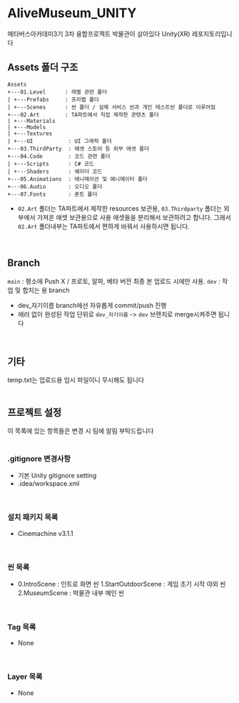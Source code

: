 # AliveMuseum_UNITY
메타버스아카데미3기 3차 융합프로젝트 박물관이 살아있다 Unity(XR) 레포지토리입니다
<br/>

## Assets 폴더 구조
```
Assets
+---01.Level      : 레벨 관련 폴더
| +---Prefabs     : 프리팹 폴더
| +---Scenes      : 씬 폴더 / 실제 서비스 씬과 개인 테스트씬 폴더로 이루어짐
+---02.Art        : TA파트에서 직접 제작한 콘텐츠 폴더
| +---Materials
| +---Models
| +---Textures
| +---UI           : UI 그래픽 폴더
+---03.ThirdParty  : 애셋 스토어 등 외부 애셋 폴더
+---04.Code        : 코드 관련 폴더
| +---Scripts      : C# 코드
| +---Shaders      : 쉐이더 코드
+---05.Animations  : 애니메이션 및 애니메이터 폴더
+---06.Audio       : 오디오 폴더
+---07.Fonts       : 폰트 폴더
```
* `02.Art` 폴더는 TA파트에서 제작한 resources 보관용, `03.Thirdparty` 폴더는 외부에서 가져온 애셋 보관용으로 사용 애셋들을 분리해서 보관하려고 합니다. 그래서 `02.Art` 폴더내부는 TA파트에서 편하게 바꿔서 사용하시면 됩니다.
<br/>

## Branch
`main` : 평소에 Push X / 프로토, 알파, 베타 버전 최종 본 업로드 시에만 사용.
`dev` : 작업 및 합치는 용 branch

* dev_자기이름 branch에선 자유롭게 commit/push 진행
* 에러 없이 완성된 작업 단위로 `dev_자기이름` -> `dev` 브랜치로 merge시켜주면 됩니다
<br/>

## 기타
temp.txt는 업로드용 임시 파일이니 무시해도 됩니다
<br/>
<br/>

## 프로젝트 설정
이 목록에 있는 항목들은 변경 시 팀에 알림 부탁드립니다
<br/>
<br/>

### .gitignore 변경사항
- 기본 Unity gitignore setting
- .idea/workspace.xml
<br/>

### 설치 패키지 목록
- Cinemachine v3.1.1
<br/>

### 씬 목록
- 0.IntroScene			: 인트로 화면 씬
1.StartOutdoorScene	: 게임 초기 시작 야외 씬
2.MuseumScene		: 박물관 내부 메인 씬
<br/>

### Tag 목록
- None
<br/>

### Layer 목록
- None
